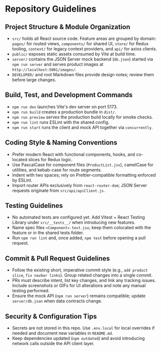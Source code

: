 # Repository Guidelines

## Project Structure & Module Organization
- `src/` holds all React source code. Feature areas are grouped by domain: `pages/` for routed views, `components/` for shared UI, `store/` for Redux tooling, `context/` for legacy context providers, and `api/` for axios clients.
- `public/` exposes static assets consumed by Vite at build time.
- `server/` contains the JSON Server mock backend (`db.json`) started via `npm run server` and serves product images at `http://localhost:5001/images/`.
- `DEVELOPER/` and root Markdown files provide design notes; review them before large changes.

## Build, Test, and Development Commands
- `npm run dev` launches Vite's dev server on port 5173.
- `npm run build` creates a production bundle in `dist/`.
- `npm run preview` serves the production build locally for smoke checks.
- `npm run lint` runs ESLint with the shared config.
- `npm run start` runs the client and mock API together via `concurrently`.

## Coding Style & Naming Conventions
- Prefer modern React with functional components, hooks, and co-located slices for Redux logic.
- Use PascalCase for component files (`ProductList.jsx`), camelCase for utilities, and kebab-case for route segments.
- Indent with two spaces; rely on Prettier-compatible formatting enforced by ESLint.
- Import router APIs exclusively from `react-router-dom`; JSON Server requests originate from `src/api/apiClient.js`.

## Testing Guidelines
- No automated tests are configured yet. Add Vitest + React Testing Library under `src/__tests__/` when introducing new features.
- Name spec files `<Component>.test.jsx`; keep them colocated with the feature or in the shared tests folder.
- Run `npm run lint` and, once added, `npm test` before opening a pull request.

## Commit & Pull Request Guidelines
- Follow the existing short, imperative commit style (e.g., `add product slice`, `fix navbar links`). Group related changes into a single commit.
- PRs must describe intent, list key changes, and link any tracking issues. Include screenshots or GIFs for UI alterations and note any manual testing performed.
- Ensure the mock API (`npm run server`) remains compatible; update `server/db.json` when data contracts change.

## Security & Configuration Tips
- Secrets are not stored in this repo. Use `.env.local` for local overrides if needed and document new variables in `README.md`.
- Keep dependencies updated (`npm outdated`) and avoid introducing network calls outside the API client layer.
